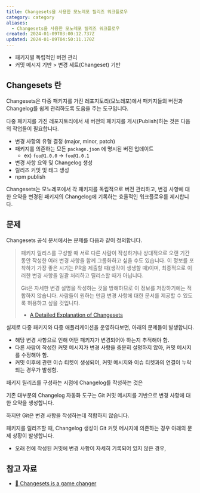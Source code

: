 ```yaml
---
title: Changesets을 사용한 모노레포 릴리즈 워크플로우
category: category
aliases:
  - Changesets을 사용한 모노레포 릴리즈 워크플로우
created: 2024-01-09T03:00:12.737Z
updated: 2024-01-09T04:50:11.170Z
---
```


- 패키지별 독립적인 버전 관리
- 커밋 메시지 기반 > 변경 세트(Changeset) 기반

## Changesets 란

Changesets은 다중 패키지를 가진 레포지토리(모노레포)에서 패키지들의 버전과 Changelog를 쉽게 관리하도록 도움을 주는 도구입니다.

다중 패키지를 가진 레포지토리에서 새 버전의 패키지를 게시(Publish)하는 것은 다음의 작업들이 필요합니다.

- 변경 사항의 유형 결정 (major, minor, patch)
- 패키지를 의존하는 모든 `package.json` 에 명시된 버전 업데이트
  - ex) `foo@1.0.0` -> `foo@1.0.1`
- 변경 사항 요약 및 Changelog 생성
- 릴리즈 커밋 및 태그 생성
- npm publish

Changesets는 모노레포에서 각 패키지를 독립적으로 버전 관리하고, 변경 사항에 대한 요약을 변경된 패키지의 Changelog에 기록하는 효율적인 워크플로우를 제시합니다.

## 문제

Changesets 공식 문서에서는 문제를 다음과 같이 정의합니다.

> 패키지 릴리스를 구성할 때 서로 다른 사람이 작성하거나 상대적으로 오랜 기간 동안 작성한 여러 변경 사항을 함께 그룹화하고 싶을 수도 있습니다. 이 정보를 포착하기 가장 좋은 시기는 PR을 제출할 때(생각이 생생할 때)이며, 최종적으로 이러한 변경 사항을 일괄 처리하고 릴리스할 때가 아닙니다.
>
> Git은 자세한 변경 설명을 작성하는 것을 방해하므로 이 정보를 저장하기에는 적합하지 않습니다. 사람들이 원하는 만큼 변경 사항에 대한 문서를 제공할 수 있도록 허용하고 싶을 것입니다.
>
> - [A Detailed Explanation of Changesets](https://github.com/changesets/changesets/blob/main/docs/detailed-explanation.md)

실제로 다중 패키지와 다중 애플리케이션을 운영하다보면, 아래의 문제들이 발생합니다.

- 해당 변경 사항으로 인해 어떤 패키지가 변경되어야 하는지 추적해야 함.
- 다른 사람이 작성한 커밋 메시지가 변경 사항을 충분히 설명하지 않아, 커밋 메시지를 수정해야 함.
- 커밋 이후에 관련 이슈 티켓이 생성되어, 커밋 메시지와 이슈 티켓과의 연결이 누락되는 경우가 발생함.

패키지 릴리즈를 구성하는 시점에 Changelog를 작성하는 것은

기존 대부분의 Changelog 자동화 도구는 Git 커밋 메시지를 기반으로 변경 사항에 대한 요약을 생성합니다.

하지만 Git은 변경 사항을 작성하는데 적합하지 않습니다.

패키지를 릴리즈할 때, Changelog 생성이 Git 커밋 메시지에 의존하는 경우 아래의 문제 상황이 발생합니다.

- 오래 전에 작성된 커밋에 변경 사항이 자세히 기록되어 있지 않은 경우,

## 참고 자료

- [🦋 Changesets is a game changer](https://brionmario.medium.com/changesets-is-a-game-changer-fe752af6a8cc)
